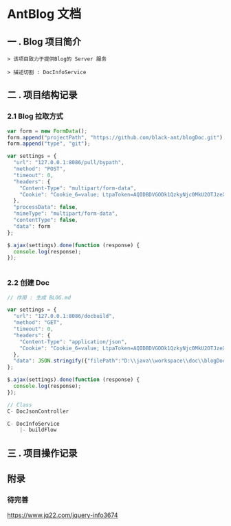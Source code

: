 # AntBlog 文档



## 一 . Blog 项目简介

```
> 该项目致力于提供Blog的 Server 服务

> 描述切割 : DocInfoService
```



## 二 . 项目结构记录

### 2.1 Blog 拉取方式

```javascript
var form = new FormData();
form.append("projectPath", "https://github.com/black-ant/blogDoc.git");
form.append("type", "git");

var settings = {
  "url": "127.0.0.1:8086/pull/bypath",
  "method": "POST",
  "timeout": 0,
  "headers": {
    "Content-Type": "multipart/form-data",
    "Cookie": "Cookie_6=value; LtpaToken=AQIDBDVGODk1QzkyNjc0MkU2OTJzeXNhZG1pbpTBpJ2LS8k8RExKtI3NPGM6YPsc"
  },
  "processData": false,
  "mimeType": "multipart/form-data",
  "contentType": false,
  "data": form
};

$.ajax(settings).done(function (response) {
  console.log(response);
});



```

### 2.2 创建 Doc

```javascript
// 作用 : 生成 BLOG.md

var settings = {
  "url": "127.0.0.1:8086/docbuild",
  "method": "GET",
  "timeout": 0,
  "headers": {
    "Content-Type": "application/json",
    "Cookie": "Cookie_6=value; LtpaToken=AQIDBDVGODk1QzkyNjc0MkU2OTJzeXNhZG1pbpTBpJ2LS8k8RExKtI3NPGM6YPsc"
  },
  "data": JSON.stringify({"filePath":"D:\\java\\workspace\\doc\\blogDoc","findChild":true}),
};

$.ajax(settings).done(function (response) {
  console.log(response);
});

// Class 
C- DocJsonController 

C- DocInfoService
	|- buildFlow
```



## 三 . 项目操作记录

## 附录 

### 待完善

https://www.jq22.com/jquery-info3674
